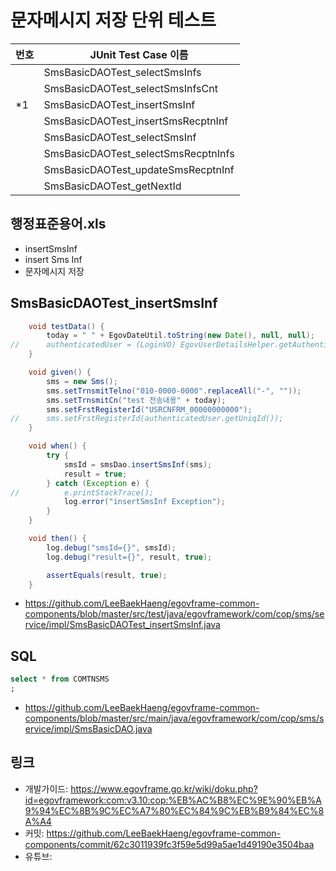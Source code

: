 # 문자메시지 저장 단위 테스트

|번호|JUnit Test Case 이름|
|-|-|
||SmsBasicDAOTest_selectSmsInfs|
||SmsBasicDAOTest_selectSmsInfsCnt|
|*1|SmsBasicDAOTest_insertSmsInf|
||SmsBasicDAOTest_insertSmsRecptnInf|
||SmsBasicDAOTest_selectSmsInf|
||SmsBasicDAOTest_selectSmsRecptnInfs|
||SmsBasicDAOTest_updateSmsRecptnInf|
||SmsBasicDAOTest_getNextId|

## 행정표준용어.xls

- insertSmsInf
- insert Sms Inf
- 문자메시지 저장

## SmsBasicDAOTest_insertSmsInf

```java
	void testData() {
		today = " " + EgovDateUtil.toString(new Date(), null, null);
//		authenticatedUser = (LoginVO) EgovUserDetailsHelper.getAuthenticatedUser();
	}

	void given() {
		sms = new Sms();
		sms.setTrnsmitTelno("010-0000-0000".replaceAll("-", ""));
		sms.setTrnsmitCn("test 전송내용" + today);
		sms.setFrstRegisterId("USRCNFRM_00000000000");
//		sms.setFrstRegisterId(authenticatedUser.getUniqId());
	}

	void when() {
		try {
			smsId = smsDao.insertSmsInf(sms);
			result = true;
		} catch (Exception e) {
//			e.printStackTrace();
			log.error("insertSmsInf Exception");
		}
	}

	void then() {
		log.debug("smsId={}", smsId);
		log.debug("result={}", result, true);

		assertEquals(result, true);
	}
```

- https://github.com/LeeBaekHaeng/egovframe-common-components/blob/master/src/test/java/egovframework/com/cop/sms/service/impl/SmsBasicDAOTest_insertSmsInf.java

## SQL

```sql
select * from COMTNSMS
;
```

- https://github.com/LeeBaekHaeng/egovframe-common-components/blob/master/src/main/java/egovframework/com/cop/sms/service/impl/SmsBasicDAO.java

## 링크

- 개발가이드: https://www.egovframe.go.kr/wiki/doku.php?id=egovframework:com:v3.10:cop:%EB%AC%B8%EC%9E%90%EB%A9%94%EC%8B%9C%EC%A7%80%EC%84%9C%EB%B9%84%EC%8A%A4
- 커밋: https://github.com/LeeBaekHaeng/egovframe-common-components/commit/62c3011939fc3f59e5d99a5ae1d49190e3504baa
- 유튜브: 
